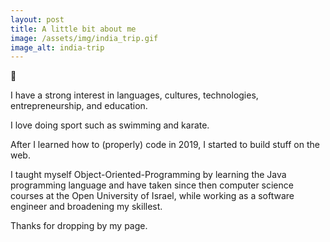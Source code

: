 ```yaml
---
layout: post
title: A little bit about me
image: /assets/img/india_trip.gif
image_alt: india-trip
---
```


👋

I have a strong interest in languages, cultures, technologies, entrepreneurship, and education.

I love doing sport such as swimming and karate.

After I learned how to (properly) code in 2019, I started to build stuff on the web.

I taught myself Object-Oriented-Programming by learning the Java programming language and have taken since then computer science courses at the Open University of Israel, while working as a software engineer and broadening my skillest.

Thanks for dropping by my page.
